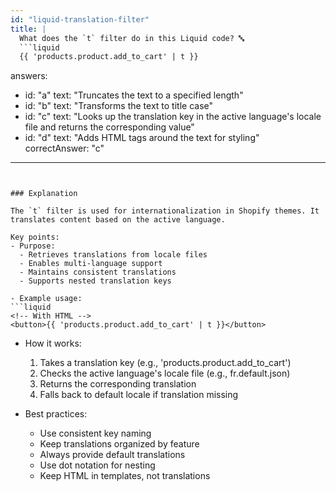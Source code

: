 ```yaml
---
id: "liquid-translation-filter"
title: |
  What does the `t` filter do in this Liquid code? 🔤
  ```liquid
  {{ 'products.product.add_to_cart' | t }}
  ```

answers:
  - id: "a"
    text: "Truncates the text to a specified length"
  - id: "b"
    text: "Transforms the text to title case"
  - id: "c"
    text: "Looks up the translation key in the active language's locale file and returns the corresponding value"
  - id: "d"
    text: "Adds HTML tags around the text for styling"
correctAnswer: "c"
---
```


### Explanation

The `t` filter is used for internationalization in Shopify themes. It translates content based on the active language.

Key points:
- Purpose:
  - Retrieves translations from locale files
  - Enables multi-language support
  - Maintains consistent translations
  - Supports nested translation keys

- Example usage:
```liquid
<!-- With HTML -->
<button>{{ 'products.product.add_to_cart' | t }}</button>

```

- How it works:
  1. Takes a translation key (e.g., 'products.product.add_to_cart')
  2. Checks the active language's locale file (e.g., fr.default.json)
  3. Returns the corresponding translation
  4. Falls back to default locale if translation missing

- Best practices:
  - Use consistent key naming
  - Keep translations organized by feature
  - Always provide default translations
  - Use dot notation for nesting
  - Keep HTML in templates, not translations 